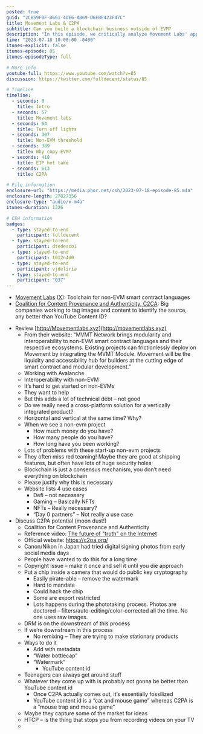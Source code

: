```yaml
---
posted: true
guid: "2CB59F0F-D661-4DE6-AB69-D6EBE423F47C"
title: Movement Labs & C2PA
subtitle: Can you build a blockchain business outside of EVM?
description: "In this episode, we critically analyze Movement Labs' approach to non-EVM interoperability and discuss the shortcomings of their proposed solutions. We also delve into the potential of C2PA and its limitations in ensuring content authenticity."
time: "2023-07-18 18:00:00 -0400"
itunes-explicit: false
itunes-episode: 85
itunes-episodeType: full

# More info
youtube-full: https://www.youtube.com/watch?v=85
discussion: https://twitter.com/fulldecent/status/85

# Timeline
timeline:
  - seconds: 0
    title: Intro
  - seconds: 57
    title: Movement labs
  - seconds: 64
    title: Turn off lights
  - seconds: 307
    title: Non-EVM threshold
  - seconds: 389
    title: Why copy EVM?
  - seconds: 418
    title: EIP hot take
  - seconds: 613
    title: C2PA

# File information
enclosure-url: "https://media.phor.net/csh/2023-07-18-episode-85.m4a"
enclosure-length: 27827356
enclosure-type: "audio/x-m4a"
itunes-duration: 1326

# CSH information
badges:
  - type: stayed-to-end
    participant: fulldecent
  - type: stayed-to-end
    participant: dtedesco1
  - type: stayed-to-end
    participant: t012n4d0
  - type: stayed-to-end
    participant: vjdeliria
  - type: stayed-to-end
    participant: "037"
---
```


- [Movement Labs](http://Movementlabs.xyz) ([X](https://twitter.com/movementlabsxyz)): Toolchain for non-EVM smart contract languages
- [Coalition for Content Provenance and Authenticity, C2CA](https://c2pa.org/): Big companies working to tag images and content to identify the source, any better than YouTube Content ID?

<!--end of quick notes-->

- Review [http://Movementlabs.xyz](http://movementlabs.xyz) 
  - From their website: “MVMT Network brings modularity and interoperability to non-EVM smart contract languages and their respective ecosystems. Existing projects can frictionlessly deploy on Movement by integrating the MVMT Module. Movement will be the liquidity and accessibility hub for builders at the cutting edge of smart contract and modular development.”
  - Working with Avalanche
  - Interoperability with non-EVM
  - It’s hard to get started on non-EVMs
  - They want to help
  - But this adds a lot of technical debt – not good
  - Do we really need a cross-platform solution for a vertically integrated product?
  - Horizontal and vertical at the same time? Why?
  - When we see a non-evm project
    - How much money do you have?
    - How many people do you have?
    - How long have you been working?
  - Lots of problems with these start-up non-evm projects
  - They often miss red teaming! Maybe they are good at shipping features, but often have lots of huge security holes
  - Blockchain is just a consensus mechanism, you don’t need everything on blockchain
  - Please justify why this is necessary
  - Website lists 4 use cases
    - Defi – not necessary
    - Gaming – Basically NFTs
    - NFTs – Really necessary?
    - “Day 0 partners” – Not really a use case
- Discuss C2PA potential (moon dust!)
  - Coalition for Content Provenance and Authenticity
  - Reference video: [The future of "truth" on the Internet](https://youtu.be/-Bdb2KOb_zI)
  - Official website: https://c2pa.org/
  - Canon/Nikon in Japan had tried digital signing photos from early social media days
  - People have wanted to do this for a long time
  - Copyright issue – make it once and sell it until you die approach
  - Put a chip inside a camera that would do public key cryptography
    - Easily pirate-able – remove the watermark
    - Hard to mandate
    - Could hack the chip
    - Some are export restricted
    - Lots happens during the phototaking process. Photos are doctored – filters/auto-editing/color-corrected all the time. No one uses raw images.
  - DRM is on the downstream of this process
  - If we’re downstream in this process
    - No remixing – They are trying to make stationary products
  - Ways to do it
    - Add with metadata
    - “Water bottlecap”
    - “Watermark”
      - YouTube content id
  - Teenagers can always get around stuff
  - Whatever they come up with is probably not gonna be better than YouTube content id
    - Once C2PA actually comes out, it’s essentially fossilized
    - YouTube content id is a “cat and mouse game” whereas C2PA is a “mouse trap and mouse game”
  - Maybe they capture some of the market for ideas
  - HTCP – is the thing that stops you from recording videos on your TV
  - 
